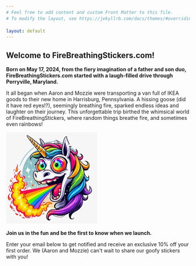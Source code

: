 ```yaml
---
# Feel free to add content and custom Front Matter to this file.
# To modify the layout, see https://jekyllrb.com/docs/themes/#overriding-theme-defaults

layout: default
---
```


## Welcome to FireBreathingStickers.com!

**Born on May 17, 2024, from the fiery imagination of a father and son duo, FireBreathingStickers.com started with a laugh-filled drive through Perryville, Maryland.**

It all began when Aaron and Mozzie were transporting a van full of IKEA goods to their new home in Harrisburg, Pennsylvania. A hissing goose (did it have red eyes!?), seemingly breathing fire, sparked endless ideas and laughter on their journey. This unforgettable trip birthed the whimsical world of FireBreathingStickers, where random things breathe fire, and sometimes even rainbows!

![](assets/img/UnicornBreathingFireRainbow.jpg)

**Join us in the fun and be the first to know when we launch.**

Enter your email below to get notified and receive an exclusive 10% off your first order. We (Aaron and Mozzie) can't wait to share our goofy stickers with you!

<script async data-uid="7e5122b963" src="https://aaronaiken.ck.page/7e5122b963/index.js"></script>